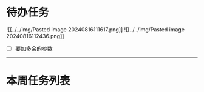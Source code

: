 # 待办任务

![[../../img/Pasted image 20240816111617.png]]
![[../../img/Pasted image 20240816112436.png]]


- [ ] 要加多余的参数





------
# 本周任务列表


